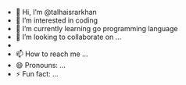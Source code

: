 - 👋 Hi, I’m @talhaisrarkhan
- 👀 I’m interested in coding
- 🌱 I’m currently learning go programming language
- 💞️ I’m looking to collaborate on ...
- 
- 📫 How to reach me ...
- 😄 Pronouns: ...
- ⚡ Fun fact: ...

<!---
talhaisrarkhan/talhaisrarkhan is a ✨ special ✨ repository because its `README.md` (this file) appears on your GitHub profile.
You can click the Preview link to take a look at your changes.
--->
